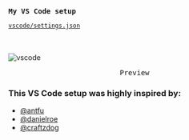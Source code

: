 <samp><b>My VS Code setup</b></samp>

[`vscode/settings.json`](./.vscode/settings.json)<br>

<br>
<br
  
![vscode](https://github.com/domzo63/vscode-setup/assets/89472796/de72c976-c082-40f3-a6f9-9d8a83b9107c)

<p align="center"><samp>Preview</samp></p>

  
### This VS Code setup was highly inspired by:
- [@antfu](https://github.com/antfu)
- [@danielroe](https://github.com/danielroe)
- [@craftzdog](https://github.com/craftzdog)

<br/>
